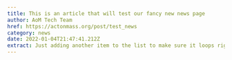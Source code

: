 ```yaml
---
title: This is an article that will test our fancy new news page
author: AoM Tech Team
href: https://actonmass.org/post/test_news
category: news
date: 2022-01-04T21:47:41.212Z
extract: Just adding another item to the list to make sure it loops right. Boop.
---
```

